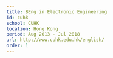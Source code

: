 ```yaml
---
title: BEng in Electronic Engineering
id: cuhk
school: CUHK
location: Hong Kong
period: Aug 2013 - Jul 2018
url: http://www.cuhk.edu.hk/english/
order: 1
---
```

